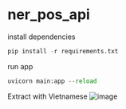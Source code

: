 # ner_pos_api
install dependencies
```python
pip install -r requirements.txt
```
run app
```python
uvicorn main:app --reload
```
Extract with Vietnamese
![image](https://github.com/NguyenAnh2003/ner_pos_api/assets/94124019/c1418d55-b255-4f4f-af91-4aff0f4c1a9b)

